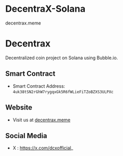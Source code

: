 # DecentraX-Solana
decentrax.meme
# Decentrax
Decentralized coin project on Solana using Bubble.io.

## Smart Contract
- Smart Contract Address: `4uk38tSN2rGhW7rygqxGk5R6fWLieFiTZoBZXS3ULPXc`

## Website
- Visit us at [decentrax.meme](https://decentrax.meme)

## Social Media
- X : https://x.com/dcxofficial_
